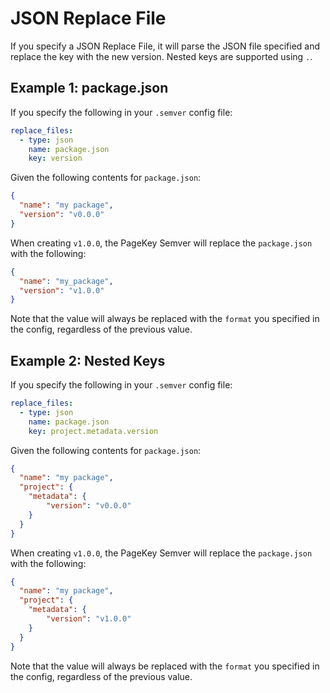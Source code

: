 # JSON Replace File

If you specify a JSON Replace File, it will parse the JSON file specified and replace the key with the new version. Nested keys are supported using `.`.

## Example 1: package.json

If you specify the following in your `.semver` config file:

```yaml
replace_files:
  - type: json
    name: package.json
    key: version
```

Given the following contents for `package.json`:

```json
{
  "name": "my package",
  "version": "v0.0.0"
}
```

When creating `v1.0.0`, the PageKey Semver will replace the `package.json` with the following:

```json
{
  "name": "my_package",
  "version": "v1.0.0"
}
```

Note that the value will always be replaced with the `format` you specified in the config, regardless of the previous value.

## Example 2: Nested Keys

If you specify the following in your `.semver` config file:

```yaml
replace_files:
  - type: json
    name: package.json
    key: project.metadata.version
```

Given the following contents for `package.json`:

```json
{
  "name": "my package",
  "project": {
    "metadata": {
        "version": "v0.0.0"
    }
  }
}
```

When creating `v1.0.0`, the PageKey Semver will replace the `package.json` with the following:

```json
{
  "name": "my package",
  "project": {
    "metadata": {
        "version": "v1.0.0"
    }
  }
}
```

Note that the value will always be replaced with the `format` you specified in the config, regardless of the previous value.
